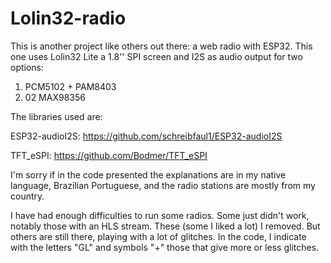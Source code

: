 # Lolin32-radio
This is another project like others out there: a web radio with ESP32.
This one uses Lolin32 Lite a 1.8'' SPI screen and I2S as audio output for two options:
1) PCM5102 + PAM8403
2) 02 MAX98356

The libraries used are:

ESP32-audioI2S: https://github.com/schreibfaul1/ESP32-audioI2S

TFT_eSPI: https://github.com/Bodmer/TFT_eSPI

I'm sorry if in the code presented the explanations are in my native language, Brazilian Portuguese, and the radio stations are mostly from my country.

I have had enough difficulties to run some radios. Some just didn't work, notably those with an HLS stream. These (some I liked a lot) I removed. But others are still there, playing with a lot of glitches. In the code, I indicate with the letters "GL" and symbols "+" those that give more or less glitches.
